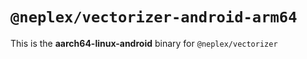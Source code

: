 # `@neplex/vectorizer-android-arm64`

This is the **aarch64-linux-android** binary for `@neplex/vectorizer`
